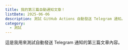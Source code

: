 ```yaml
---
title: 我的第三篇自動通知文章！
listDate: 2025-06-06
description: 測試 GitHub Actions 自動發送 Telegram 通知。
category:
  - 測試
---
```

這是我用來測試自動發送 Telegram 通知的第三篇文章內容。

